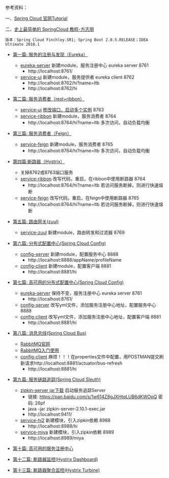 参考资料：

一、[Spring Cloud 官网Tutorial](http://cloud.spring.io/spring-cloud-static/Finchley.RELEASE/single/spring-cloud.html)

二、[史上最简单的 SpringCloud 教程-方志朋](https://blog.csdn.net/forezp/article/details/70148833)

    版本：Spring Cloud Finchley.SR1; Spring Boot 2.0.5.RELEASE；IDEA Ultimate 2018.1

* [第一篇: 服务的注册与发现（Eureka）](https://blog.csdn.net/forezp/article/details/81040925)

    - [eureka-server](https://github.com/litangbo/sc-f-chapter1/tree/master/eureka-server)     新建module，服务注册中心 eureka server 8761
        - http://localhost:8761/
    - [service-ui](https://github.com/litangbo/sc-f-chapter1/tree/master/service-ui)        新建module，服务提供者 eureka client 8762
        - http://localhost:8762/hi?name=ltb
        - http://localhost:8762/hi

* [第二篇: 服务消费者（rest+ribbon）](https://blog.csdn.net/forezp/article/details/81040946)

    - [service-ui](https://github.com/litangbo/sc-f-chapter1/tree/master/service-ui)        [修改端口，启动多个实例](https://blog.csdn.net/forezp/article/details/76408139) 8763
    - [service-ribbon](https://github.com/litangbo/sc-f-chapter1/tree/master/service-ribbon)    新建module，服务消费者 8764
        - http://localhost:8764/hi?name=ltb 多次访问，自动负载均衡

* [第三篇: 服务消费者（Feign）](https://blog.csdn.net/forezp/article/details/81040965)

    - [service-feign](https://github.com/litangbo/sc-f-chapter1/tree/master/service-feign)     新建module，服务消费者 8765
        - http://localhost:8764/hi?name=ltb 多次访问，自动负载均衡

* [第四篇:断路器（Hystrix）](https://blog.csdn.net/forezp/article/details/81040990)

    - 关掉8762或8763端口服务
    - [service-ribbon](https://github.com/litangbo/sc-f-chapter1/tree/master/service-ribbon)    改写代码，重启，在ribbon中使用断路器 8764
        - http://localhost:8764/hi?name=ltb 若访问服务断掉，则进行快速熔断
    - [service-feign](https://github.com/litangbo/sc-f-chapter1/tree/master/service-feign)     改写代码，重启，在feign中使用断路器 8765
        - http://localhost:8764/hi?name=ltb 若访问服务断掉，则进行快速熔断

* [第五篇: 路由网关(zuul)](https://blog.csdn.net/forezp/article/details/81041012)

    - [service-zuul](https://github.com/litangbo/sc-f-chapter1/tree/master/service-zuul)      新建module，路由转发和过滤器 8769

* [第六篇: 分布式配置中心(Spring Cloud Config)](https://blog.csdn.net/forezp/article/details/81041028)

    - [config-server](https://github.com/litangbo/sc-f-chapter1/tree/master/config-server)      新建module，配置服务中心 8888
        - http://localhost:8888/appName/profileName
    - [config-client](https://github.com/litangbo/sc-f-chapter1/tree/master/config-client)      新建module，配置客户端 8881
        - http://localhost:8881/hi

* [第七篇: 高可用的分布式配置中心(Spring Cloud Config)](https://blog.csdn.net/forezp/article/details/81041045)

    - [eureka-server](https://github.com/litangbo/sc-f-chapter1/tree/master/eureka-server)      保持不变，服务注册中心 eureka server 8761
        - http://localhost:8761/
    - [config-server](https://github.com/litangbo/sc-f-chapter1/tree/master/config-server)      改写yml文件，添加服务注册中心地址，配置服务中心 8888
    - [config-client](https://github.com/litangbo/sc-f-chapter1/tree/master/config-client)      改写yml文件，添加服务注册中心地址，配置客户端 8881
        - http://localhost:8881/hi

* [第八篇: 消息总线(Spring Cloud Bus)](https://blog.csdn.net/forezp/article/details/81041062)

    - [RabbitMQ官网](http://www.rabbitmq.com/)
    - [RabbitMQ入门使用](https://www.cnblogs.com/SFLYQ/p/7358283.html)
    - [config-client](https://github.com/litangbo/sc-f-chapter1/tree/master/config-client)      麻烦！！！在properties文件中配置，用POSTMAN提交刷新请求http://localhost:8881/actuator/bus-refresh
        - http://localhost:8881/hi

* [第九篇: 服务链路追踪(Spring Cloud Sleuth)](https://blog.csdn.net/forezp/article/details/81041078)

    - [zipkin-server jar下载](https://dl.bintray.com/openzipkin/maven/io/zipkin/java/zipkin-server/) 启动服务追踪Server
        - 链接: https://pan.baidu.com/s/1w614Z8gJXHtqLUB6dKWOpQ 密码: 26pf
        - java -jar zipkin-server-2.10.1-exec.jar
        - http://localhost:9411/
    - [service-hi2](https://github.com/litangbo/sc-f-chapter1/tree/master/service-hi2) 新建模块，引入zipkin依赖 8988
        - http://localhost:8988/hi
    - [service-miya](https://github.com/litangbo/sc-f-chapter1/tree/master/service-miya) 新建模块，引入zipkin依赖 8989
        - http://localhost:8989/miya

* [第十篇: 高可用的服务注册中心](https://blog.csdn.net/forezp/article/details/81041101)

* [第十二篇: 断路器监控(Hystrix Dashboard)](https://blog.csdn.net/forezp/article/details/81041113)

* [第十三篇: 断路器聚合监控(Hystrix Turbine)](https://blog.csdn.net/forezp/article/details/81041125)
